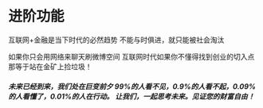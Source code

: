 # 进阶功能

互联网+金融是当下时代的必然趋势 不能与时俱进，就只能被社会淘汰

 如果你只会用网络来聊天刷微博空间 互联网时代如果你不懂得找到创业的切入点 那等于站在金矿上捡垃圾！ 

##### 未来已经到来，我们处在巨变前夕 99%的人看不见，0.9%的人看不起，0.09%的人看懂了，0.01%的人在行动。 让我们，一起思考未来。见证您的财富自由！ 

